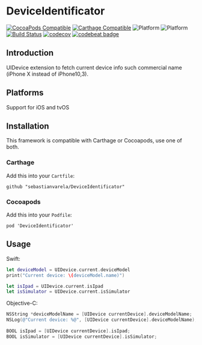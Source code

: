 # DeviceIdentificator

[![CocoaPods Compatible](https://img.shields.io/cocoapods/v/DeviceIdentificator.svg)](https://img.shields.io/cocoapods/v/DeviceIdentificator.svg)
[![Carthage Compatible](https://img.shields.io/badge/Carthage-compatible-4BC51D.svg?style=flat)](https://github.com/Carthage/Carthage)
![Platform](https://img.shields.io/badge/platform-iOS-blue.svg?style=flat) 
![Platform](https://img.shields.io/badge/platform-tvOS-blue.svg?style=flat)
[![Build Status](https://travis-ci.org/sebastianvarela/DeviceIdentificator.svg?branch=master)](https://travis-ci.org/sebastianvarela/DeviceIdentificator) [![codecov](https://codecov.io/gh/sebastianvarela/DeviceIdentificator/branch/master/graph/badge.svg)](https://codecov.io/gh/sebastianvarela/DeviceIdentificator) [![codebeat badge](https://codebeat.co/badges/0230786d-680e-4d4b-bcb0-bacc6693571f)](https://codebeat.co/projects/github-com-sebastianvarela-deviceidentificator-master)


## Introduction
UIDevice extension to fetch current device info such commercial name (iPhone X instead of iPhone10,3).

## Platforms 
Support for iOS and tvOS

## Installation
This framework is compatible with Carthage or Cocoapods, use one of both.
### Carthage
Add this into your `Cartfile`:
```ogdl
github "sebastianvarela/DeviceIdentificator" 
```
### Cocoapods
Add this into your `Podfile`:
```ogdl
pod 'DeviceIdentificator' 
```

## Usage
Swift:
```swift
let deviceModel = UIDevice.current.deviceModel
print("Current device: \(deviceModel.name)")

let isIpad = UIDevice.current.isIpad
let isSimulator = UIDevice.current.isSimulator
```

Objective-C:
```objectivec
NSString *deviceModelName = [UIDevice currentDevice].deviceModelName;
NSLog(@"Current device: %@", [UIDevice currentDevice].deviceModelName);
    
BOOL isIpad = [UIDevice currentDevice].isIpad;
BOOL isSimulator = [UIDevice currentDevice].isSimulator;
```
